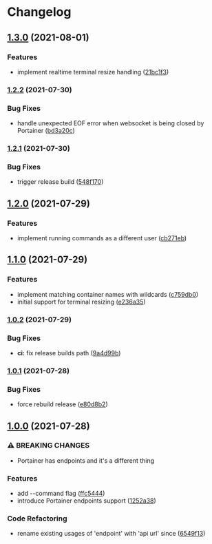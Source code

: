 # Changelog

## [1.3.0](https://www.github.com/devbranch-vadym/portainerssh/compare/v1.2.2...v1.3.0) (2021-08-01)


### Features

* implement realtime terminal resize handling ([21bc1f3](https://www.github.com/devbranch-vadym/portainerssh/commit/21bc1f32f69f50ec04ba72fd07129742e42f1149))

### [1.2.2](https://www.github.com/devbranch-vadym/portainerssh/compare/v1.2.1...v1.2.2) (2021-07-30)


### Bug Fixes

* handle unexpected EOF error when websocket is being closed by Portainer ([bd3a20c](https://www.github.com/devbranch-vadym/portainerssh/commit/bd3a20ca7ef740cbd9b97f5aa7c691aadc0da450))

### [1.2.1](https://www.github.com/devbranch-vadym/portainerssh/compare/v1.2.0...v1.2.1) (2021-07-30)


### Bug Fixes

* trigger release build ([548f170](https://www.github.com/devbranch-vadym/portainerssh/commit/548f170ca8293a712a1aee6ee6fc426c46752860))

## [1.2.0](https://www.github.com/devbranch-vadym/portainerssh/compare/v1.1.0...v1.2.0) (2021-07-29)


### Features

* implement running commands as a different user ([cb271eb](https://www.github.com/devbranch-vadym/portainerssh/commit/cb271ebd85f6a017f7f4cf033e753a033c7ff204))

## [1.1.0](https://www.github.com/devbranch-vadym/portainerssh/compare/v1.0.2...v1.1.0) (2021-07-29)


### Features

* implement matching container names with wildcards ([c759db0](https://www.github.com/devbranch-vadym/portainerssh/commit/c759db0ec3e70d98d18389ca4e381c1b6e85162f))
* initial support for terminal resizing ([e236a35](https://www.github.com/devbranch-vadym/portainerssh/commit/e236a35c623fb7d036ad8e60e26adbeb13f6e9d1))

### [1.0.2](https://www.github.com/devbranch-vadym/portainerssh/compare/v1.0.1...v1.0.2) (2021-07-29)


### Bug Fixes

* **ci:** fix release builds path ([9a4d99b](https://www.github.com/devbranch-vadym/portainerssh/commit/9a4d99bbc88b59d1b732448d3fd98865ffb045ab))

### [1.0.1](https://www.github.com/devbranch-vadym/portainerssh/compare/v1.0.0...v1.0.1) (2021-07-28)


### Bug Fixes

* force rebuild release ([e80d8b2](https://www.github.com/devbranch-vadym/portainerssh/commit/e80d8b2f4973dd5e8f8ded846731270d7492824c))

## [1.0.0](https://www.github.com/devbranch-vadym/portainerssh/compare/v0.0.2...v1.0.0) (2021-07-28)


### ⚠ BREAKING CHANGES

* Portainer has endpoints and it's a different thing

### Features

* add --command flag ([ffc5444](https://www.github.com/devbranch-vadym/portainerssh/commit/ffc5444b13d80f480d87acfbfa8c8b12aa2091e7))
* introduce Portainer endpoints support ([1252a38](https://www.github.com/devbranch-vadym/portainerssh/commit/1252a3810be7686ec75e23d38b8d020c658eb79b))


### Code Refactoring

* rename existing usages of 'endpoint' with 'api url' since ([6549f13](https://www.github.com/devbranch-vadym/portainerssh/commit/6549f13b22f036094849fc71c48d5b5bb962832f))
